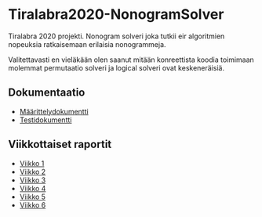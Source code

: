 # Tiralabra2020-NonogramSolver

Tiralabra 2020 projekti. Nonogram solveri joka tutkii eir algoritmien nopeuksia ratkaisemaan erilaisia nonogrammeja. 

Valitettavasti en vieläkään olen saanut mitään konreettista koodia toimimaan molemmat permutaatio solveri ja logical solveri ovat keskeneräisiä.

## Dokumentaatio

* [Määrittelydokumentti](https://github.com/Lkonsta/Tiralabra2020-NonogramSolver/blob/master/dokumentaatio/Maarittelydokumentti.md)
* [Testidokumentti](https://github.com/Lkonsta/Tiralabra2020-NonogramSolver/blob/master/dokumentaatio/Testausdokumentti.md)

## Viikkottaiset raportit

* [Viikko 1](https://github.com/Lkonsta/Tiralabra2020-NonogramSolver/blob/master/dokumentaatio/viikko_raportti_1.md)
* [Viikko 2](https://github.com/Lkonsta/Tiralabra2020-NonogramSolver/blob/master/dokumentaatio/viikko_raportti_2.md)
* [Viikko 3](https://github.com/Lkonsta/Tiralabra2020-NonogramSolver/blob/master/dokumentaatio/viikko_raportti_3.md)
* [Viikko 4](https://github.com/Lkonsta/Tiralabra2020-NonogramSolver/blob/master/dokumentaatio/viikko_raportti_4.md)
* [Viikko 5](https://github.com/Lkonsta/Tiralabra2020-NonogramSolver/blob/master/dokumentaatio/viikko_raportti_5.md)
* [Viikko 6](https://github.com/Lkonsta/Tiralabra2020-NonogramSolver/blob/master/dokumentaatio/viikko_raportti_6.md)

